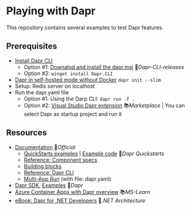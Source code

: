 # Playing with Dapr

This repository contains several examples to test Dapr features.

## Prerequisites

- [Install Dapr CLI](https://docs.dapr.io/getting-started/install-dapr-cli)
  - Option #1: [Downalod and install the dapr.msi](https://github.com/dapr/cli/releases) 👤*Dapr-CLI-releases*
  - Option #2: `winget install Dapr.CLI`
- [Dapr in self-hosted mode without Docker](https://docs.dapr.io/operations/hosting/self-hosted/self-hosted-no-docker) `dapr init --slim`
- Setup: Redis server on localhost
- Run the dapr.yaml file
  - Option #1: Using the Darp CLI: `dapr run -f .`
  - Option #2: [Visual Studio Dapr extension](https://marketplace.visualstudio.com/items?itemName=ms-azuretools.vs-dapr) 📚*Marketplace* | You can select Dapr as startup project and run it

## Resources

- [Documentation](https://docs.dapr.io) 📓*Official*
  - [QuickStarts examples](https://docs.dapr.io/getting-started/quickstarts) | [Example code](https://github.com/dapr/quickstarts) 👤*Dapr Quickstarts*
  - [Reference: Component specs](https://docs.dapr.io/reference/components-reference)
  - [Building blocks](https://docs.dapr.io/developing-applications/building-blocks)
  - [Reference: Dapr CLI](https://docs.dapr.io/reference/cli)
  - [Multi-App Run](https://docs.dapr.io/developing-applications/local-development/multi-app-dapr-run) (with file: dapr.yaml)
- [Dapr SDK](https://github.com/dapr/dotnet-sdk), [Examples](https://github.com/dapr/dotnet-sdk/tree/master/examples) 👤*Dapr*
- [Azure Container Apps with Dapr overview](https://learn.microsoft.com/en-us/azure/container-apps/dapr-overview) 📚*MS-Learn*
- [eBook: Dapr for .NET Developers](https://github.com/dotnet-architecture/eBooks/blob/1ed30275281b9060964fcb2a4c363fe7797fe3f3/current/dapr-for-net-developers/Dapr-for-NET-Developers.pdf) 👤*.NET Architecture*